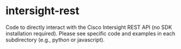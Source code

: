 # intersight-rest
Code to directly interact with the Cisco Intersight REST API (no SDK installation required).  Please see specific code and examples in each subdirectory (e.g., python or javascript).
